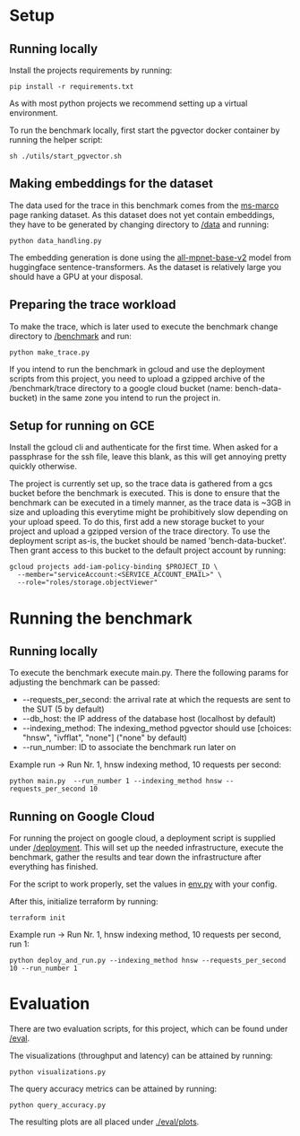# Setup
## Running locally

Install the projects requirements by running:

```shell
pip install -r requirements.txt
```

As with most python projects we recommend setting up a virtual environment.

To run the benchmark locally, first start the pgvector docker container by running the helper script:

```shell
sh ./utils/start_pgvector.sh
```

## Making embeddings for the dataset

The data used for the trace in this benchmark comes from the [ms-marco](https://huggingface.co/datasets/microsoft/ms_marco) page ranking dataset.
As this dataset does not yet contain embeddings, they have to be generated by changing directory to [/data](./data) and running:

```shell
python data_handling.py
```

The embedding generation is done using the [all-mpnet-base-v2](https://huggingface.co/sentence-transformers/all-mpnet-base-v2) model from huggingface sentence-transformers.
As the dataset is relatively large you should have a GPU at your disposal.

## Preparing the trace workload

To make the trace, which is later used to execute the benchmark change directory to [/benchmark](./benchmark) and run:

```shell
python make_trace.py
```

If you intend to run the benchmark in gcloud and use the deployment scripts from this project, you need to upload a
gzipped archive of the /benchmark/trace directory to a google cloud bucket (name: bench-data-bucket) in the same zone you intend to run the project
in.


## Setup for running on GCE

Install the gcloud cli and authenticate for the first time. When asked for a passphrase for the ssh file, leave this blank, as this will get annoying pretty quickly otherwise.

The project is currently set up, so the trace data is gathered from a gcs bucket before the benchmark is executed.
This is done to ensure that the benchmark can be executed in a timely manner, as the trace data is ~3GB in size and uploading this everytime might be prohibitively slow depending on your upload speed.
To do this, first add a new storage bucket to your project and upload a gzipped version of the trace directory. 
To use the deployment script as-is, the bucket should be named 'bench-data-bucket'.
Then grant access to this bucket to the default project account by running:

```shell
gcloud projects add-iam-policy-binding $PROJECT_ID \
  --member="serviceAccount:<SERVICE_ACCOUNT_EMAIL>" \
  --role="roles/storage.objectViewer"
```

# Running the benchmark

## Running locally

To execute the benchmark execute main.py. There the following params for adjusting the benchmark can be passed:

- --requests_per_second: the arrival rate at which the requests are sent to the SUT (5 by default)
- --db_host: the IP address of the database host (localhost by default)
- --indexing_method: The indexing_method pgvector should use [choices: "hnsw", "ivfflat", "none"] ("none" by default)
- --run_number: ID to associate the benchmark run later on

Example run → Run Nr. 1, hnsw indexing method, 10 requests per second:
```shell
python main.py  --run_number 1 --indexing_method hnsw --requests_per_second 10
```

## Running on Google Cloud

For running the project on google cloud, a deployment script is supplied under [/deployment](./deployment).
This will set up the needed infrastructure, execute the benchmark, gather the results and tear down the infrastructure 
after everything has finished.

For the script to work properly, set the values in [env.py](./deployment/env.py) with your config.

After this, initialize terraform by running:
```shell
terraform init
```

Example run → Run Nr. 1, hnsw indexing method, 10 requests per second, run 1:
```shell
python deploy_and_run.py --indexing_method hnsw --requests_per_second 10 --run_number 1
```

# Evaluation

There are two evaluation scripts, for this project, which can be found under [/eval](./eval).

The visualizations (throughput and latency) can be attained by running:

```shell
python visualizations.py
```

The query accuracy metrics can be attained by running:

```shell
python query_accuracy.py
```

The resulting plots are all placed under [./eval/plots](./eval/plots).
